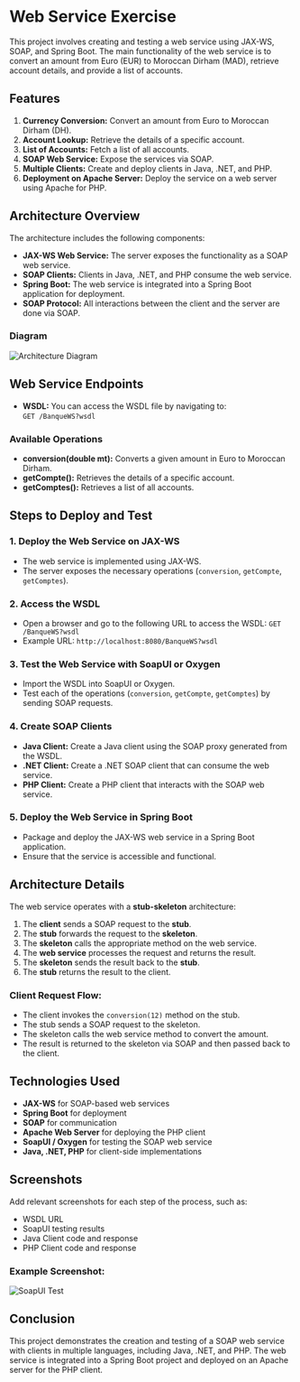 # Web Service Exercise

This project involves creating and testing a web service using JAX-WS, SOAP, and Spring Boot. The main functionality of the web service is to convert an amount from Euro (EUR) to Moroccan Dirham (MAD), retrieve account details, and provide a list of accounts.

## Features

1. **Currency Conversion:** Convert an amount from Euro to Moroccan Dirham (DH).
2. **Account Lookup:** Retrieve the details of a specific account.
3. **List of Accounts:** Fetch a list of all accounts.
4. **SOAP Web Service:** Expose the services via SOAP.
5. **Multiple Clients:** Create and deploy clients in Java, .NET, and PHP.
6. **Deployment on Apache Server:** Deploy the service on a web server using Apache for PHP.

## Architecture Overview

The architecture includes the following components:
- **JAX-WS Web Service:** The server exposes the functionality as a SOAP web service.
- **SOAP Clients:** Clients in Java, .NET, and PHP consume the web service.
- **Spring Boot:** The web service is integrated into a Spring Boot application for deployment.
- **SOAP Protocol:** All interactions between the client and the server are done via SOAP.

### Diagram
![Architecture Diagram](path/to/your/screenshot.png)

## Web Service Endpoints

- **WSDL:** You can access the WSDL file by navigating to:  
  `GET /BanqueWS?wsdl`

### Available Operations

- **conversion(double mt):** Converts a given amount in Euro to Moroccan Dirham.
- **getCompte():** Retrieves the details of a specific account.
- **getComptes():** Retrieves a list of all accounts.

## Steps to Deploy and Test

### 1. **Deploy the Web Service on JAX-WS**
   - The web service is implemented using JAX-WS.
   - The server exposes the necessary operations (`conversion`, `getCompte`, `getComptes`).
   
### 2. **Access the WSDL**
   - Open a browser and go to the following URL to access the WSDL:
     `GET /BanqueWS?wsdl`
   - Example URL: `http://localhost:8080/BanqueWS?wsdl`

### 3. **Test the Web Service with SoapUI or Oxygen**
   - Import the WSDL into SoapUI or Oxygen.
   - Test each of the operations (`conversion`, `getCompte`, `getComptes`) by sending SOAP requests.

### 4. **Create SOAP Clients**
   - **Java Client:** Create a Java client using the SOAP proxy generated from the WSDL.
   - **.NET Client:** Create a .NET SOAP client that can consume the web service.
   - **PHP Client:** Create a PHP client that interacts with the SOAP web service.

### 5. **Deploy the Web Service in Spring Boot**
   - Package and deploy the JAX-WS web service in a Spring Boot application.
   - Ensure that the service is accessible and functional.

## Architecture Details

The web service operates with a **stub-skeleton** architecture:
1. The **client** sends a SOAP request to the **stub**.
2. The **stub** forwards the request to the **skeleton**.
3. The **skeleton** calls the appropriate method on the web service.
4. The **web service** processes the request and returns the result.
5. The **skeleton** sends the result back to the **stub**.
6. The **stub** returns the result to the client.

### Client Request Flow:
- The client invokes the `conversion(12)` method on the stub.
- The stub sends a SOAP request to the skeleton.
- The skeleton calls the web service method to convert the amount.
- The result is returned to the skeleton via SOAP and then passed back to the client.

## Technologies Used
- **JAX-WS** for SOAP-based web services
- **Spring Boot** for deployment
- **SOAP** for communication
- **Apache Web Server** for deploying the PHP client
- **SoapUI / Oxygen** for testing the SOAP web service
- **Java, .NET, PHP** for client-side implementations

## Screenshots
Add relevant screenshots for each step of the process, such as:
- WSDL URL
- SoapUI testing results
- Java Client code and response
- PHP Client code and response

### Example Screenshot:
![SoapUI Test](path/to/your/screenshot.png)

## Conclusion

This project demonstrates the creation and testing of a SOAP web service with clients in multiple languages, including Java, .NET, and PHP. The web service is integrated into a Spring Boot project and deployed on an Apache server for the PHP client.
